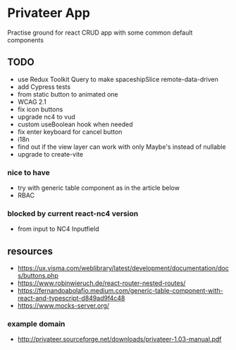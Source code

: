 # Privateer App

Practise ground for react CRUD app with some common default components

## TODO

- use Redux Toolkit Query to make spaceshipSlice remote-data-driven
- add Cypress tests
- from static button to animated one
- WCAG 2.1
- fix icon buttons
- upgrade nc4 to vud
- custom useBoolean hook when needed
- fix enter keyboard for cancel button
- i18n
- find out if the view layer can work with only Maybe's instead of nullable
- upgrade to create-vite

### nice to have

- try with generic table component as in the article below
- RBAC

### blocked by current react-nc4 version

- from input to NC4 Inputfield

## resources

- https://ux.visma.com/weblibrary/latest/development/documentation/docs/buttons.php
- https://www.robinwieruch.de/react-router-nested-routes/
- https://fernandoabolafio.medium.com/generic-table-component-with-react-and-typescript-d849ad9f4c48
- https://www.mocks-server.org/

### example domain

- http://privateer.sourceforge.net/downloads/privateer-1.03-manual.pdf
